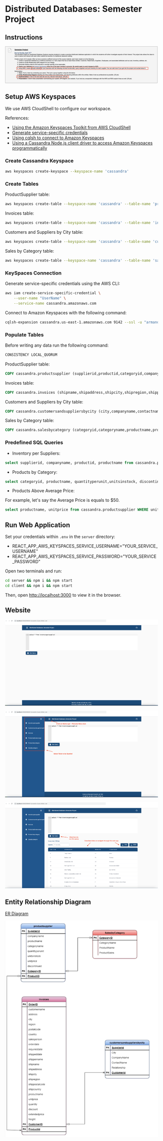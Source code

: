 # Distributed Databases: Semester Project

## Instructions

![Instructions](assets/screenshots/Distributed%20Database%20-%20Semester%20Project.png)

## Setup AWS Keyspaces

We use AWS CloudShell to configure our workspace.

References:

+ [Using the Amazon Keyspaces Toolkit from AWS CloudShell](https://github.com/aws-samples/amazon-keyspaces-toolkit/tree/master/aws-cloudshell)
+ [Generate service-specific credentials](https://docs.aws.amazon.com/keyspaces/latest/devguide/programmatic.credentials.ssc.html)
+ [Using cqlsh to connect to Amazon Keyspaces](https://docs.aws.amazon.com/keyspaces/latest/devguide/programmatic.cqlsh.html#using_cqlsh)
+ [Using a Cassandra Node.js client driver to access Amazon Keyspaces programmatically](https://docs.aws.amazon.com/keyspaces/latest/devguide/using_nodejs_driver.html)

### Create Cassandra Keyspace

```sh
aws keyspaces create-keyspace --keyspace-name 'cassandra'
```

### Create Tables

ProductSupplier table:

```sh
aws keyspaces create-table --keyspace-name 'cassandra' --table-name 'productsupplier' --schema-definition 'file://aws/keyspaces/cassandra/productsupplier/schema_definition.json'
```

Invoices table:

```sh
aws keyspaces create-table --keyspace-name 'cassandra' --table-name 'invoices' --schema-definition 'file://aws/keyspaces/cassandra/invoices/schema_definition.json'
```

Customers and Suppliers by City table:

```sh
aws keyspaces create-table --keyspace-name 'cassandra' --table-name 'customersandsuppliersbycity' --schema-definition 'file://aws/keyspaces/cassandra/customersandsuppliersbycity/schema_definition.json'
```

Sales by Category table:

```sh
aws keyspaces create-table --keyspace-name 'cassandra' --table-name 'salesbycategory' --schema-definition 'file://aws/keyspaces/cassandra/salesbycategory/schema_definition.json'
```

### KeySpaces Connection

Generate service-specific credentials using the AWS CLI:

```sh
aws iam create-service-specific-credential \
    --user-name "UserName" \
    --service-name cassandra.amazonaws.com
```

Connect to Amazon Keyspaces with the following command:

```sh
cqlsh-expansion cassandra.us-east-1.amazonaws.com 9142 --ssl -u "armando+1-at-812301871030" -p "JkZirBhrQxUUXEE99hhVnLu4HGwN3ksV0OskjFCMEwc="
```

### Populate Tables

Before writing any data run the following command:

```sql
CONSISTENCY LOCAL_QUORUM
```

ProductSupplier table:

```sql
COPY cassandra.productsupplier (supplierid,productid,categoryid,companyname,productname,categoryname,quantityperunit,unitsinstock,unitprice,discontinued) FROM 'data/csv/productsupplier.csv' WITH DELIMITER='|' AND HEADER=TRUE;
```

Invoices table:

```sql
COPY cassandra.invoices (shipname,shipaddress,shipcity,shipregion,shippostalcode,shipcountry,customerid,customername,address,city,region,postalcode,country,salesperson,orderid,orderdate,requireddate,shippeddate,shippername,productid,productname,unitprice,quantity,discount,extendedprice,freight) FROM 'data/csv/invoices.csv' WITH DELIMITER='|' AND HEADER=TRUE;
```

Customers and Suppliers by City table:

```sql
COPY cassandra.customersandsuppliersbycity (city,companyname,contactname,relationship) FROM 'data/csv/customersandsuppliersbycity.csv' WITH DELIMITER='|' AND HEADER=TRUE;
```

Sales by Category table:

```sql
COPY cassandra.salesbycategory (categoryid,categoryname,productname,productsales) FROM 'data/csv/salesbycategory.csv' WITH DELIMITER='|' AND HEADER=TRUE;
```

### Predefined SQL Queries

+ Inventory per Suppliers:

```sql
select supplierid, companyname, productid, productname from cassandra.productsupplier;
```

+ Products by Category:

```sql
select categoryid, productname, quantityperunit,unitsinstock, discontinued  from cassandra.productsupplier WHERE discontinued = 0 ALLOW FILTERING;
```

+ Products Above Average Price:

For example, let's say the Average Price is equals to $50.

```sql
select productname, unitprice from cassandra.productsupplier WHERE unitprice > 90 ALLOW FILTERING;
```

## Run Web Application

Set your credentials within `.env` in the  `server` directory:

+ REACT_APP_AWS_KEYSPACES_SERVICE_USERNAME="YOUR_SERVICE_USERNAME"
+ REACT_APP_AWS_KEYSPACES_SERVICE_PASSWORD="YOUR_SERVICE_PASSWORD"

Open two terminals and run:

```sh
cd server && npm i && npm start
cd client && npm i && npm start
```

Then, open [http://localhost:3000](http://localhost:3000) to view it in the browser.

## Website

![HomePage](assets/screenshots/Website%20template%201.png)

![NavigationMenu](assets/screenshots/Website%20template%202.png)

![QueryDB](assets/screenshots/Website%20template%203.png)

## Entity Relationship Diagram

[ER Diagram](FILE_NAME.pdf)

![HomePage](assets/screenshots/ERD.png)